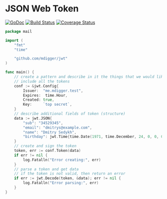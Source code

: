 # JSON Web Token

[![GoDoc](https://godoc.org/github.com/mdigger/jwt?status.svg)](https://godoc.org/github.com/mdigger/jwt)
[![Build Status](https://travis-ci.org/mdigger/jwt.svg?branch=master)](https://travis-ci.org/mdigger/jwt)
[![Coverage Status](https://coveralls.io/repos/github/mdigger/jwt/badge.svg?branch=master)](https://coveralls.io/github/mdigger/jwt?branch=master)

```go
package mail

import (
	"fmt"
	"time"

	"github.com/mdigger/jwt"
)

func main() {
	// create a pattern and describe in it the things that we would like to
	// include all the tokens
	conf := &jwt.Config{
		Issuer:  "me.mdigger.test",
		Expires:  time.Hour,
		Created: true,
		Key:     `top secret`,
	}
	// describe additional fields of token (structure)
	data := jwt.JSON{
		"sub": "34529345",
		"email": "dmitrys@example.com",
		"name": "Dmitry Sedykh",
		"birthday": jwt.Time{time.Date(1971, time.December, 24, 0, 0, 0, 0, time.Local)},
	}
	// create and sign the token
	token, err := conf.Token(data)
	if err != nil {
		log.Fatalln("Error creating:", err)
	}
	// parse a token and get data
	// if the token is not valid, then return an error
	if err := jwt.Decode(token, &data); err != nil {
		log.Fatalln("Error parsing:", err)
	}
}
```